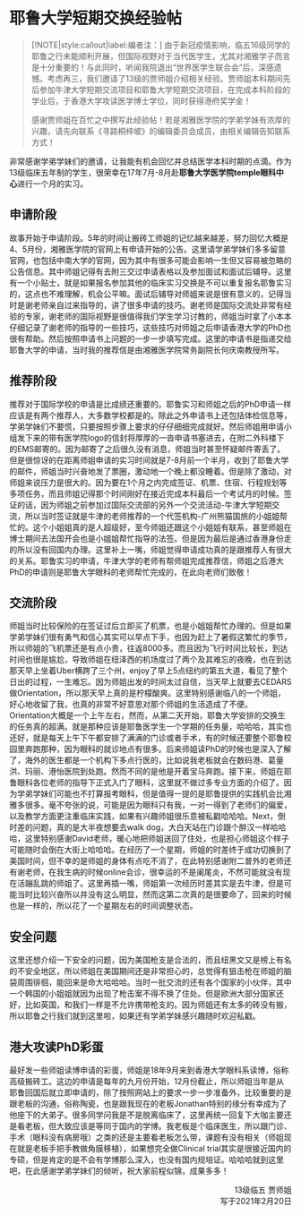 # 耶鲁大学短期交换经验帖

> [!NOTE|style:callout|label:编者注：]
> 由于新冠疫情影响，临五16级同学的耶鲁之行未能顺利开展，但国际视野对于当代医学生，尤其对湘雅学子而言是十分重要的！与此同时，听闻我院退出“世界医学生联合会”后，深感遗憾。考虑再三，我们邀请了13级的贾师姐介绍相关经验。贾师姐本科期间先后参加牛津大学短期交流项目和耶鲁大学短期交流项目，在完成本科阶段的学业后，于香港大学攻读医学博士学位，同时获得港府奖学金！
>
> 感谢贾师姐在百忙之中撰写此经验帖！若是湘雅医学院的学弟学妹有浓厚的兴趣，请先向联系《寻路桐梓坡》的编辑委员会成员，由相关编辑告知联系方式！

非常感谢学弟学妹们的邀请，让我能有机会回忆并总结医学本科时期的点滴。作为13级临床五年制的学生，很荣幸在17年7月-8月赴**耶鲁大学医学院temple眼科中心**进行一个月的实习。

## 申请阶段

故事开始于申请阶段。5年的时间让搬砖工师姐的记忆越来越差，努力回忆大概是4、5月份，湘雅医学院的官网上有申请开始的公告。这里请学弟学妹们多多留意官网，也包括中南大学的官网，因为其中有很多可能会影响一生但又容易被忽略的公告信息。其中师姐记得有去附三交过申请表格以及参加面试和面试后辅导。这里有一个小贴士，就是如果报名参加其他的临床实习交换是不可以重复报名耶鲁实习的，这点也不难理解，机会公平嘛。面试后辅导对师姐来说是很有意义的，记得当时是谢老师亲自过来指导的，讲了很多申请的技巧。谢老师是国际交流处非常有经验的专家，谢老师的国际视野是很值得我们学生学习讨教的，师姐当时拿了小本本仔细记录了谢老师的指导的一些技巧，这些技巧对师姐之后申请香港大学的PhD也很有帮助。然后按照申请书上问题的一步一步填写完成。这里的申请书是指递交给耶鲁大学的申请，当时我的推荐信是由湘雅医学院常务副院长何庆南教授所写。

## 推荐阶段

推荐对于国际学校的申请是比成绩还重要的。耶鲁实习和师姐之后的PhD申请一样应该是有两个推荐人，大多数学校都是的。除此之外申请书上还包括体检信息等，学弟学妹们不要慌，只要按照步骤上要求的仔仔细细完成就好。然后师姐用申请小组发下来的带有医学院logo的信封将厚厚的一沓申请书塞进去，在附二外科楼下的EMS邮寄的。因为邮寄了之后很久没有消息，师姐当时甚至怀疑邮件寄丢了。但是很惊讶的在距离师姐申请的实习时间就是7-8月前一个半月，收到了耶鲁大学的邮件，师姐当时兴奋地发了票圈，激动地一个晚上都没睡着。但是除了激动，对师姐来说压力是很大的。因为要在1个月之内完成签证、机票、住宿、行程规划等多项任务，而且师姐记得那个时间刚好在接近完成本科最后一个考试月的时候。签证的话，因为师姐之前参加过国际交流部的另外一个交流活动-牛津大学短期交流，所以当时签证就是牛津的老师推荐的一个代签机构-广州熊猫国旅的小姐姐帮忙的。这个小姐姐真的是人超级好，至今师姐还跟这个小姐姐有联系，甚至师姐在博士期间去法国开会也是小姐姐帮忙指导的法签。但是因为最后是通过香港身份走的所以没有回国内办理。这里补上一嘴，师姐觉得申请成功真的是跟推荐人有很大的关系。耶鲁实习的申请，牛津大学的老师有帮师姐完成推荐信，师姐之后港大PhD的申请则是耶鲁大学眼科的老师帮忙完成的，在此向老师们致敬！

## 交流阶段

师姐当时比较保险的在签证过后立即买了机票，也是小姐姐帮忙办理的。但是如果学弟学妹们很有勇气和信心其实可以早点下手，也因为赶上了暑假这繁忙的季节，所以师姐的飞机票还是有点小贵，往返8000多。而且因为飞行时间比较长，到达时间也很是尴尬，导致师姐在纽泽西的机场度过了两个及其难忘的夜晚，也在到达那天早上坐着Uber横跨了三个州，enjoy了早上5点纽约的第五大道，看见了整个日出的过程，一生难忘。因为师姐出发的时间太过自信，当天早上就要去CEDARS做Orientation，所以那天早上真的是柠檬酸爽。这里特别感谢临八的一个师姐，好心地收留了我，也真的非常不好意思对那个师姐的生活造成了不便。Orientation大概是一个上午左右，然而，从第二天开始，耶鲁大学安排的交换生的任务真的超满。就是那种应该是耶鲁医学生一个学期的任务量，哈哈哈，其实也还好，就是每天上午下午都安排了满满的门诊或者手术，有的时候还要整个耶鲁校园里奔跑那种，因为眼科的就诊地点有很多。后来师姐读PhD的时候也是深入了解了，海外的医生都是一个机构下多点行医的，比如说我老板就会在数码港、葛量洪、玛丽、港怡医院到处跑。然而不同的是他是开着宝马奔跑。接下来，师姐在耶鲁眼科各位老师的指导下正式入门了眼科，这里就不做过多专业方面的介绍了。因为学弟学妹们可能也不打算报考眼科，但是值得一提的是耶鲁提供的实践机会比湘雅多很多。毫不夸张的说，可能是因为眼科只有我，一对一得到了老师们的偏爱，以及教学方面更注重临床实践，如果有兴趣师姐很乐意被私戳哈哈哈。Next，倒时差的问题，真的是大半夜想要去walk dog，大白天站在门诊跟个醉汉一样哈哈哈，这里特别感谢David老师，暖心地把师姐送回了住处，也是担心师姐这个样子可能随时会倒在大街上哈哈哈。在经历了一个星期，师姐的时差终于成功切换到了美国时间，但不幸的是师姐的身体有点吃不消了，在此特别感谢附二普外的老师还有谢老师，在我生病的时候online会诊，很幸运的不是阑尾炎，不然可能就没有现在活蹦乱跳的师姐了。这里再插一嘴，师姐第一次经历时差其实是去牛津，但是可能当时比较兴奋所以并没有这么明显，然而这第二次真的是很要命了，回来的时候也是一样的，所以花了一个星期左右的时间调整状态。

## 安全问题

这里还想介绍一下安全的问题，因为美国枪支是合法的，而且纽黑文又是榜上有名的不安全地区，所以师姐在美国期间还是非常担心的，总觉得有狙击枪在师姐的脑袋周围徘徊，能回来是命大哈哈哈。当时一批交流的还有各个国家的小伙伴，其中一个韩国的小姐姐就因为出现了枪击案不得不换了住处。但是欧洲大部分国家还好，比如英国，和我们一样是不允许携带枪支的。因为师姐还有太多的砖没有搬，所以耶鲁之行我们就到这里啦，如果还有学弟学妹感兴趣随时欢迎私戳。

## 港大攻读PhD彩蛋

最好发一些师姐读博申请的彩蛋，师姐是18年9月来到香港大学眼科系读博，俗称高级搬砖工。这边的申请是每年的九月份开始，12月份截止，所以师姐当年是从耶鲁回国后就立即申请的，除了按照网站上的要求一步一步准备外，比较重要的是跟老板的沟通，俗称陶瓷，也是跟我现在的老板Jonathan特别的缘分有幸成为了他座下的大弟子。很多同学问我是不是脱离临床了，这里再统一回复下大咖主要还是看老板，但大致应该是等同于国内的学博。我老板是个临床医生，所以跟门诊、手术（眼科没有病房哦）之类的还是主要看老板怎么带，课题有没有相关（师姐现在就是老板手把手教做角膜移植），如果想完全做Clinical trial其实是很接近国内的专硕，但是肯定的是不会有学博那么深入，也没有国内规培证。哈哈哈就到这里吧，在此感谢学弟学妹们的倾听，祝大家前程似锦，成果多多！

<p align="right">13级临五 贾师姐<br/>写于2021年2月20日</p>